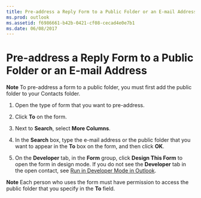 ```yaml
---
title: Pre-address a Reply Form to a Public Folder or an E-mail Address
ms.prod: outlook
ms.assetid: f6986661-b42b-0421-cf08-cecad4e0e7b1
ms.date: 06/08/2017
---
```



# Pre-address a Reply Form to a Public Folder or an E-mail Address

 **Note**  To pre-address a form to a public folder, you must first add the public folder to your Contacts folder. 


1. Open the type of form that you want to pre-address. 
    
2. Click **To** on the form.
    
3. Next to **Search**, select **More Columns**. 
    
4. In the **Search** box, type the e-mail address or the public folder that you want to appear in the **To** box on the form, and then click **OK**. 
    
5. On the **Developer** tab, in the **Form** group, click **Design This Form** to open the form in design mode. If you do not see the **Developer** tab in the open contact, see [Run in Developer Mode in Outlook](run-in-developer-mode-in-outlook.md).
    

 **Note**  Each person who uses the form must have permission to access the public folder that you specify in the **To** field.


